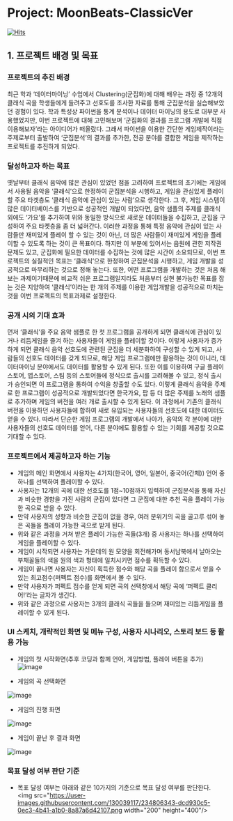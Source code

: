 # Project: MoonBeats-ClassicVer
[![Hits](https://hits.seeyoufarm.com/api/count/incr/badge.svg?url=https%3A%2F%2Fgithub.com%2FYjisuY%2FMoonBeats-ClassicVer.git&count_bg=%23FFE2E2&title_bg=%238785A2&icon=&icon_color=%23FFC7C7&title=hits&edge_flat=false)](https://hits.seeyoufarm.com)


## 1.	프로젝트 배경 및 목표
### 프로젝트의 추진 배경
최근 학과 ‘데이터마이닝’ 수업에서 Clustering(군집화)에 대해 배우는 과정 중 12개의 클래식 곡을 학생들에게 들려주고 선호도를 조사한 자료를 통해 군집분석을 실습해보았던 경험이 있다. 학과 특성상 파이썬을 통계 분석이나 데이터 마이닝의 용도로 대부분 사용했었지만, 이번 프로젝트에 대해 고민해보며 ‘군집화의 결과를 프로그램 개발에 직접 이용해보자’라는 아이디어가 떠올랐다. 그래서 파이썬을 이용한 간단한 게임제작이라는 주제로부터 출발하여 ‘군집분석’의 결과를 추가한, 전공 분야를 결합한 게임을 제작하는 프로젝트를 추진하게 되었다.

### 달성하고자 하는 목표
옛날부터 클래식 음악에 많은 관심이 있었던 점을 고려하여 프로젝트의 초기에는 게임에서 사용될 음악을 ‘클래식’으로 한정하여 군집분석을 시행하고, 게임을 관심있게 플레이할 주요 타겟층도 ‘클래식 음악에 관심이 있는 사람’으로 생각한다. 그 후, 게임 시스템이 많은 데이터베이스를 기반으로 성공적인 개발이 되었다면, 음악 샘플의 주제를 클래식 외에도 ‘가요’를 추가하여 위와 동일한 방식으로 새로운 데이터들을 수집하고, 군집을 구성하여 주요 타켓층을 좀 더 넓혀간다. 이러한 과정을 통해 특정 음악에 관심이 있는 사람들만 재미있게 플레이 할 수 있는 것이 아닌, 더 많은 사람들이 재미있게 게임을 플레이할 수 있도록 하는 것이 큰 목표이다. 하지만 이 부분에 있어서는 음원에 관한 저작권 문제도 있고, 군집화에 필요한 데이터를 수집하는 것에 많은 시간이 소요되므로, 이번 프로젝트의 실질적인 목표는 ‘클래식’으로 한정하여 군집분석을 시행하고, 게임 개발을 성공적으로 마무리하는 것으로 정해 놓는다. 또한, 어떤 프로그램을 개발하는 것은 처음 해보는 과제이기때문에 비교적 쉬운 프로그램일지라도 처음부터 실현 불가능한 목표를 잡는 것은 지양하여 ‘클래식’이라는 한 개의 주제를 이용한 게임개발을 성공적으로 마치는 것을 이번 프로젝트의 목표과제로 설정한다.

### 공개 시의 기대 효과
먼저 ‘클래식’을 주요 음악 샘플로 한 첫 프로그램을 공개하게 되면 클래식에 관심이 있거나 리듬게임을 즐겨 하는 사용자들이 게임을 플레이할 것이다. 이렇게 사용자가 증가하게 되면 클래식 음악 선호도에 관련된 군집을 더 세분화하여 구성할 수 있게 되고, 사람들의 선호도 데이터를 갖게 되므로, 해당 게임 프로그램에만 활용하는 것이 아니라, 데이터마이닝 분야에서도 데이터를 활용할 수 있게 된다. 또한 이를 이용하여 구글 플레이스토어, 앱스토어, 스팀 등의 스토어들에 정식으로 출시를 고려해볼 수 있고, 정식 출시가 승인되면 이 프로그램을 통하여 수익을 창출할 수도 있다. 이렇게 클래식 음악을 주제로 한 프로그램이 성공적으로 개발되었다면 한국가요, 팝 등 더 많은 주제를 노래의 샘플로 추가하며 게임의 버전을 여러 개로 출시할 수 있게 된다. 이 과정에서 기존의 클래식 버전을 이용하던 사용자들에 합하여 새로 유입되는 사용자들의 선호도에 대한 데이터도 얻을 수 있다. 따라서 단순한 게임 프로그램의 개발에서 나아가, 음악의 각 분야에 대한 사용자들의 선호도 데이터를 얻어, 다른 분야에도 활용할 수 있는 기회를 제공할 것으로 기대할 수 있다.

### 프로젝트에서 제공하고자 하는 기능
- 게임의 메인 화면에서 사용자는 4가지(한국어, 영어, 일본어, 중국어(간체)) 언어 중 하나를 선택하여 플레이할 수 있다.
-	사용자는 12개의 곡에 대한 선호도를 1점~10점까지 입력하여 군집분석을 통해 자신과 비슷한 경향을 가진 사람의 군집이 있다면 그 군집에 대한 추천 곡을 플레이 가능한 곡으로 받을 수 있다.
- 만약 사용자의 성향과 비슷한 군집이 없을 경우, 여러 분위기의 곡을 골고루 섞어 놓은 곡들을 플레이 가능한 곡으로 받게 된다.
- 위와 같은 과정을 거쳐 받은 플레이 가능한 곡들(3개) 중 사용자는 하나를 선택하여 게임을 플레이할 수 있다.
- 게임이 시작되면 사용자는 가운데의 원 모양을 회전해가며 동서남북에서 날아오는 부채꼴들의 색을 원의 색과 형태에 일치시키면 점수를 획득할 수 있다.
- 게임이 끝나면 사용자는 자신이 획득한 점수와 해당 곡을 플레이 함으로서 얻을 수 있는 최고점수(퍼펙트 점수)를 화면에서 볼 수 있다.
- 만약 사용자가 퍼펙트 점수를 얻게 되면 곡의 선택창에서 해당 곡에 ‘퍼펙트 클리어!’라는 글자가 생긴다.
- 위와 같은 과정으로 사용자는 3개의 클래식 곡들을 들으며 재미있는 리듬게임을 플레이할 수 있게 된다.

### UI 스케치, 개략적인 화면 및 메뉴 구성, 사용자 시나리오, 스토리 보드 등 활용 가능
-	게임의 첫 시작화면(추후 코딩과 함께 언어, 게임방법, 플레이 버튼을 추가)
![image](https://user-images.githubusercontent.com/130039117/234804134-d9a2b7bf-48d1-4aa4-bb72-e80ea7909e4b.png)

-	게임의 곡 선택화면

![image](https://user-images.githubusercontent.com/130039117/234804206-81a7a32d-eb12-4684-94da-661a1529401c.png)

-	게임의 진행 화면

![image](https://user-images.githubusercontent.com/130039117/234804265-4f21177e-764f-4754-9599-c9de71cde637.png)

-	게임이 끝난 후 결과 화면 

![image](https://user-images.githubusercontent.com/130039117/234804311-c62d596e-930b-4e9a-a5dd-e744ed8f2c16.png)


### 목표 달성 여부 판단 기준
-	목표 달성 여부는 아래와 같은 10가지의 기준으로 목표 달성 여부를 판단한다.
<img src="https://user-images.githubusercontent.com/130039117/234806343-dcd930c5-0ec3-4b41-a1b0-8a87a6d42107.png  width="200" height="400"/>
